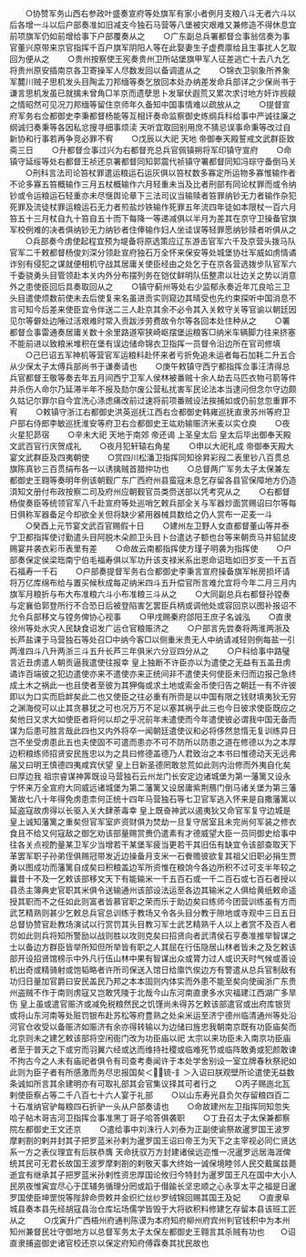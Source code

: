 <!-- { "loadSidebar": true } -->
　　○协赞军务山西右参政叶盛奏宣府等处旗军有家小者例月支粮八斗无者六斗以后各增一斗以后户部奏准如旧减支今独石马营等八堡被灾艰难又兼修造不得休息宜前项旗军仍如前增给事下户部覆奏从之
　　○广东副总兵署都督佥事翁信奏为事官董兴原带来京官指挥千百户旗军阴阳人等在此娶妻生子虚费廪给且生事扰人乞取回为便从之
　　○贵州按察使王宪奏贵州卫所站堡旗甲军人征差逃亡十去八九乞将贵州原安插南京各卫寄操军人尽数发回以备调遣从之
　　○锦衣卫驯象所养象军麓川贼子思机发头目陶孟刀邦缅等奏乞放回本处办纳差发命兵部详之少保尚书于谦言思机发虽已就擒未曾角□羊京而遗孽思卜发窜伏遐荒又累次求讨地方奸诈觊觎之情昭然可见况刀邦缅等留住京师年久备知中国事情难以疏放从之
　　○提督宣府军务右佥都御史李秉都督杨能等互相讦奏命监察御史练纲兵科给事中严诚往廉之纲诚归奏秉等各因私忿搜寻细事烦渎  天听宜取回别用庶不猜忌误事命秉等改过自新协和行事若再争竞必罪不宥
　　○戊辰以大祀  天地  帝御奉天殿誓戒文武群臣致斋三日
　　○升都督佥事过兴为右都督充总兵官佩镇朔将军印镇守宣府
　　○命镇守延绥等处右都督王祯还京署都督同知郭震代祯镇守署都督同知冯琮守备倒马关
　　○刑科言法司论笞杖罪遣运粮运石运灰俱以笞杖数多寡定所运物多寡惟输作者不论多寡五笞概输作三月五杖概输作六月轻重未当及比者刑部有同论杖罪而或令纳钞或令运粮运石轻重亦未尽惬舆论章下三法司议当输赎者笞罪纳钞无力者输作杂犯死罪及流徒杖罪运粮运石无力者煎盐炒铁输作死罪五年流四年徒如本限杖一百六月笞五十三月杖自九十笞自五十而下每降一等递减俱以半月为差其在京守卫操备官旗军校例难的决者俱纳钞无力纳钞者住俸输作妇人坐诖误等轻罪愿纳钞赎者听俱从之
　　○兵部奏今虏使起程宜预为堤备将原选策应辽东游击官军六千及京营头拨马队官军二千敕都督杨俊刘深分领赴宣府独石万全怀来保安等处城堡协壮军威如虏情谲诈别有侵犯之谋就便相机守战其居庸关使臣经由之处乞于在京各营选拨步队官军六千委骁勇头目管领赴本关内外分布摆列务在铠仗鲜明队伍整肃以壮边关之势以消意外之患使臣回后具奏取回从之
　　○镇守蓟州等处右少监郁永奏近年兀良哈三卫头目遣使烦数前使未去后使复来名虽进贡实则窥边其晴受也先约束探听中国消息不言可知今后差来使臣宜令伴送二三人赴京其余不必令其入关敕守关等官谕以朝廷因见尔等僻处边陲过活艰难时常入贡跋涉劳费故令尔等各回本处住种从之
　　○署都督佥事雷通奏居庸关数十余里路道窄狭崎岖摆堡运粮客□纳米车辆脚力往来挤塞不能前进以致粮米堆积在堡有误边储命锦衣卫指挥一员督令沿边所在官司修填
　　○己巳诏五军神机等营官军运粮料赴怀来者亏折免追未运者每石加耗二升五合从少保太子太傅兵部尚书于谦奏请也
　　○庚午敕镇守西宁都指挥佥事汪清得总兵官都督王敬等奏去年五月间西宁卫军人侯林被番贼十余人劫去马匹衣物弓箭等件并杀伤人命尔乃延滞半年不报及劾尔废公营私扰害军民论法本当逮问但念尔守边颇久姑记尔罪尔自今宜洗心涤虑痛改前过速将前项番贼设法挨捕如或仍前怠忽重罪不宥
　　○敕镇守浙江右都御史洪英巡抚江西右佥都御史韩雍巡抚直隶苏州等府卫户部右侍郎李敏巡抚淮安等府卫右佥都御史王竑劝输赈济米麦以实仓庾
　　○夜火星犯昴宿
　　○辛未大祀  天地于南郊  帝还谒  上圣皇太后  皇太后毕出御奉天殿文武百官行庆贺成礼
　　○夜月犯轩辕右角星
　　○申以大祀礼成  帝御奉天殿大宴文武群臣及四夷朝使
　　○赏四川松潘卫指挥同知徐昇彩叚二表里钞八百贯总旗陈真钞三百贯绢布各一以诱擒贼首腊仲功也
　　○总督两广军务太子太保兼左都御史王翱等奏明年例该朝觐广东广西府州县蛮寇未息乞存留各县官保障地方仍造湏知文册付布政按察二司及府州应朝觐官员类赍送部以凭考究从之
　　○右都督杨俊奏臣等统领官军八千赴宣府等处巡哨乞敕兵部全关与军器炒面赏赐诏曰尔等每日俱称军器备足今却欲全关但将缺少紧用器械具数给之仍人赏布一疋麦一斗
　　○癸酉上元节宴文武百官赐假十日
　　○建州左卫野人女直都督董山等并泰宁卫都指挥使讨勤遣头目阿脱木朵颜卫头目卜台遣达子额也台等来朝贡马并貂鼠皮赐宴并袭衣彩币表里有差
　　○命故云南都指挥使方瑾子明袭为指挥使
　　○户部奏保定侯梁珤南宁伯毛福寿俱以军功升该支禄米系出恩命诏珤如旧岁支一千五百石福寿一千石
　　○户部奏提督军务右佥都御史李秉言宣府操备旗军帐房损坏请将万亿库绵布给与置买候秋成每疋纳米四斗五升偿官所言难允宜将今年二月三月内旗军月粮折与布大布准粮六斗小布准粮三斗从之
　　○大同副总兵右都督孙镗奏与定襄伯郭登所行不合恐日后被登陷害乞罢臣兵柄或调他处或容回京以图补报诏不允令兵部移文与镗务俾协心视事
　　○甲戌赐秦府郃阳王庶子名诚泓
　　○直隶徐州等处水灾人民缺食诏发广运仓官粮赈济之
　　○户部言先尝奏将两淮两浙及长芦盐课于马营独石等处召□中纳今客□以侧重米贵无人中纳请减轻则例每盐一引两淮四斗八升两浙三斗五升长芦三年俱米六分豆四分从之
　　○户科给事中路璧言近丑虏遣人朝贡逼我遣使往报幸  皇上独断不许臣亦以为遣使之无益有五盖丑虏谲诈百端彼之犯边遣使亦来不遣使亦来正统间非不遣使夫何使臣未归而边报己急终成土木之祸此一也且使者至彼为其狎侮或求土地或索金币使归告之朝廷一有不许彼即以为口实而启衅矣此二也又使臣之往必重有所赍是以中国有限之钱财填夷狄无穷之渊海傥可以止其贪暴犹之可也况万万不足以塞其祸乎此三也今日彼求使臣既应之矣他日又求大如使臣者将何以却之乎况前年未遣使而今年遣使彼必谓我中国无备而谋为后患可胜言哉此四也又内外将卒一闻朝廷遣使议和必将侈然怠惰无复训练异日岂不坐受虏患此五也夫使固不可遣而患亦不可不防所以防患之道在修德以为之本厚边积粮练师招贤安民旌忠以为之具曰修德盖德乃人君致治之本书曰惟德动天无远弗届又曰明王慎德四夷咸宾伏望  皇上日新圣德罔敢怠荒如此则内治修而外夷自化矣曰厚边我  祖宗睿谋神筭既设马营独石云州龙门长安定边诸城堡为第一藩篱又设永宁怀来万全宣府大同威远诸城堡为第二藩篱又设居庸紫荆鴈门倒马诸关堡为第三藩篱故七八十年得免虏患柰何正统十四年马营独石等七卫官军逃入怀来是自撒藩篱以延盗寇故虏得以长驱入关大肆荼毒幸  皇上既奋神武以遏夷狄又命官军复守边城是  皇上诚知藩篱之重矣但官军室庐资财俱为焚劫一旦复守居室且未完尚何军装之修衣食且不给又何寇敌之御乞劝该部量赐赏赉仍遣素有才德威望大臣一员同御史给事中往各关点视酌量某卫军少当增若干某堡军疲当更若干其旧伍有缺宜令该部查取天下革罢军职子孙弟侄俱赐冠带发近边操备月支米一石餋赡彼欲复其祖父旧职必捐生贾勇以图成功而藩篱自成矣曰积粮盖边军所资惟在粮饷今各边所积不过可支半年较之曩昔十不及一乞敕该部移文天下有能输米一千五百石或一千二百石或七百石者授以县丞主簿典史官职其米俱令送输通州该部设法运至各边其输米之人俱给黄纸敕命遥授其职而不之任如此则富者皆慕官职之荣而乐于助边矣曰练师今团营训练虽有方而武艺精熟则甚少乞敕总兵官总训练于教场又令各头目分教于隙地或寺观中三日五日总督协赞官赴教场演试以行赏罚其头目教习军士武艺精熟千人以上者赏不及百人者罚如此则兵将知所警励以战则胜以攻则克矣曰招贤向者武清侯石亨奏准推举智谋之士以备边方群臣皆举所知但所举皆有职之人其屈在行伍隐居山林者皆未之及乞敕该部开设招贤馆榜示中外凡行伍山林中果有智谋出众或膂力过人或识天时气候或善设机出奇或精骑射或饱韬略者许所司保送入馆日给廪饩俟边方有警遣从总兵官制敌有功归日量加官爵曰安民盖民乃邦之本本固则内体实而外患不能至矣向使闽浙广东贵州盗贼不作于南则虏寇又岂敢凭陵于北哉今山东河南直隶多水灾福建江西湖广多旱伤  皇上虽或遣官赈济或减免税粮然民之饥馑尚未得苏乞敕该部遣官或出府库银货或将山东河南等处赃罚银布赴苏松等府豊熟之处籴米运至济宁德州临清通州等处沿河官仓收受以备赈济如赈济有余亦得转输以为边储曰旌忠我朝南京既有功臣庙矣而北京则未之建乞敕该部将空闲衙门改为功臣庙以祀  太宗以来功臣未入南京功臣庙者至于普天之下或穷而羽翼六经或达而维持社稷或临难死节或临阵敢勇或犯颜敢谏不拘古今之人未有庙祀者俱令有司查考奏闻许于本处学舍别设一室立牌春秋祭祀如此则为臣子者有所感激而务尽忠报国矣＜锍-釒＞入诏曰朕观壁所论遣使无益数条诚如所言其余建明亦有可取礼部其会官集议择其可者行之
　　○丙子赐迤北瓦剌使臣察占等二千八百七十六人宴于礼部
　　○以山东寿光县负欠存留粮四百二十石准纳官驴每粮四石折驴一头从户部奏请也
　　○命故建州左卫指挥同知忽失哈子帖木哥吉河卫指挥佥事准黑丁哥子哈答俱袭职
　　○丁丑召太子太保兼都察院左都御史王文还京
　　○遣给事中刘洙行人刘泰为正副使谕祭故暹罗国王波罗摩剌劄的剌并封其子把罗蓝米孙剌为暹罗国王诏曰帝王为天下之主宰视必同仁贤达系一方之表仪理宜有后朕恭膺  天命抚驭万方封建诸侯远迩惟一况暹罗远居海涯俾统其民可无君长故国王波罗摩剌劄的剌敬天事大终始一诚保境睦邻人民交戴属兹薨逝宜有继承其子把罗蓝米孙剌性资忠厚国论攸归今特封为暹罗国王凡在国中大小人民夙夜惟寅宜尽心于匡辅务循理分罔或蹈于僣踰长坚忠顺之心永享太平之福是日暹罗国使臣坤罡悦等陛辞命赍敕并金织纻丝纱罗绒锦回赐其国王及妃
　　○直隶阜城县奏本县先经胡寇县治仓库坛场儒学皆毁于大将欲积料修建乞存留本县该班工匠从之
　　○戊寅升广西梧州府通判陈谟为本府知府柳州府宾州判官钱积中为本州知州兼督民壮守御地方以总督军务太子太保左都御史王翱言其杀贼有功也　　○诏直隶捕盗御史诸官校还京以保定府知府傅霖奏其扰民故也
